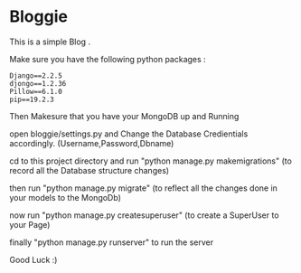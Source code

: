 # Bloggie
This is a simple Blog .

Make sure you have the following python packages :

    Django==2.2.5
    djongo==1.2.36
    Pillow==6.1.0
    pip==19.2.3

Then Makesure that you have your MongoDB up and Running 

open bloggie/settings.py  and Change the Database Credientials accordingly. (Username,Password,Dbname)

cd to this project directory and run "python manage.py makemigrations" (to record all the Database structure changes)

then run "python manage.py migrate" (to reflect all the changes done in your models to the MongoDb)

now run "python manage.py createsuperuser" (to create a SuperUser to your Page)

finally "python manage.py runserver" to run the server 

Good Luck :)
